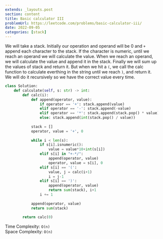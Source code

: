 ```yaml
---
extends: _layouts.post
section: content
title: Basic calculator III
problemUrl: https://leetcode.com/problems/basic-calculator-iii/
date: 2022-09-05
categories: [stack]
---
```


We will take a stack. Initially our operation and operand will be 0 and `+` append each character to the stack. If the character is numeric, until we reach an operand we will calculate the value. When we reach an operand, we will calculate the value and append it in the stack. Finally we will sum up the values of stack and return it. But when we hit a `(`, we call the calc function to calculate everthing in the string until we reach `)`, and return it. We will do it recursively so we have the correct value every time.

```python
class Solution:
    def calculate(self, s: str) -> int:
        def calc(i):
            def append(operator, value):
                if operator == '+': stack.append(value)
                elif operator == '-': stack.append(-value)
                elif operator == '*': stack.append(stack.pop() * value)
                else: stack.append(int(stack.pop() / value))
            
            stack = []
            operator, value = '+', 0
            
            while i < len(s):
                if s[i].isnumeric():
                    value = value*10+int(s[i])
                elif s[i] in "+-*/":
                    append(operator, value)
                    operator, value = s[i], 0
                elif s[i] == '(':
                    value, j = calc(i+1)
                    i = j-1
                elif s[i] == ')':
                    append(operator, value)
                    return sum(stack), i+1
                i += 1
            
            append(operator, value)
            return sum(stack)
        
        return calc(0)
```

Time Complexity: `O(n)` <br/>
Space Complexity: `O(n)`